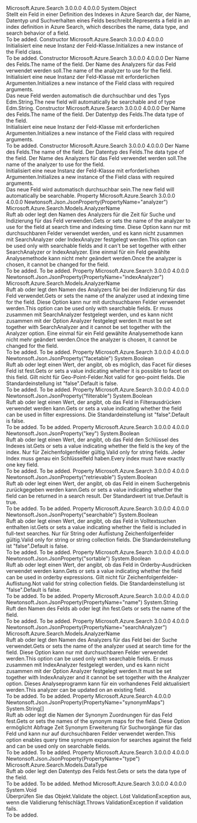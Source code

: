 <Type Name="Field" FullName="Microsoft.Azure.Search.Models.Field">
  <TypeSignature Language="C#" Value="public class Field" />
  <TypeSignature Language="ILAsm" Value=".class public auto ansi beforefieldinit Field extends System.Object" />
  <TypeSignature Language="DocId" Value="T:Microsoft.Azure.Search.Models.Field" />
  <TypeSignature Language="VB.NET" Value="Public Class Field" />
  <TypeSignature Language="F#" Value="type Field = class" />
  <AssemblyInfo>
    <AssemblyName>Microsoft.Azure.Search</AssemblyName>
    <AssemblyVersion>3.0.0.0</AssemblyVersion>
    <AssemblyVersion>4.0.0.0</AssemblyVersion>
  </AssemblyInfo>
  <Base>
    <BaseTypeName>System.Object</BaseTypeName>
  </Base>
  <Interfaces />
  <Docs>
    <summary>
            <span data-ttu-id="35fca-101">Stellt ein Feld in einer Definition des Indexes in Azure Search dar, der Name, Datentyp und Suchverhalten eines Felds beschreibt.</span><span class="sxs-lookup"><span data-stu-id="35fca-101">Represents a field in an index definition in Azure Search, which describes the name, data type, and search behavior of a field.</span></span>
            <see href="https://docs.microsoft.com/rest/api/searchservice/Create-Index" /></summary>
    <remarks>To be added.</remarks>
  </Docs>
  <Members>
    <Member MemberName=".ctor">
      <MemberSignature Language="C#" Value="public Field ();" />
      <MemberSignature Language="ILAsm" Value=".method public hidebysig specialname rtspecialname instance void .ctor() cil managed" />
      <MemberSignature Language="DocId" Value="M:Microsoft.Azure.Search.Models.Field.#ctor" />
      <MemberSignature Language="VB.NET" Value="Public Sub New ()" />
      <MemberType>Constructor</MemberType>
      <AssemblyInfo>
        <AssemblyName>Microsoft.Azure.Search</AssemblyName>
        <AssemblyVersion>3.0.0.0</AssemblyVersion>
        <AssemblyVersion>4.0.0.0</AssemblyVersion>
      </AssemblyInfo>
      <Parameters />
      <Docs>
        <summary>
            <span data-ttu-id="35fca-102">Initialisiert eine neue Instanz der Feld-Klasse.</span><span class="sxs-lookup"><span data-stu-id="35fca-102">Initializes a new instance of the Field class.</span></span>
            </summary>
        <remarks>To be added.</remarks>
      </Docs>
    </Member>
    <Member MemberName=".ctor">
      <MemberSignature Language="C#" Value="public Field (string name, Microsoft.Azure.Search.Models.AnalyzerName analyzerName);" />
      <MemberSignature Language="ILAsm" Value=".method public hidebysig specialname rtspecialname instance void .ctor(string name, class Microsoft.Azure.Search.Models.AnalyzerName analyzerName) cil managed" />
      <MemberSignature Language="DocId" Value="M:Microsoft.Azure.Search.Models.Field.#ctor(System.String,Microsoft.Azure.Search.Models.AnalyzerName)" />
      <MemberSignature Language="F#" Value="new Microsoft.Azure.Search.Models.Field : string * Microsoft.Azure.Search.Models.AnalyzerName -&gt; Microsoft.Azure.Search.Models.Field" Usage="new Microsoft.Azure.Search.Models.Field (name, analyzerName)" />
      <MemberType>Constructor</MemberType>
      <AssemblyInfo>
        <AssemblyName>Microsoft.Azure.Search</AssemblyName>
        <AssemblyVersion>3.0.0.0</AssemblyVersion>
        <AssemblyVersion>4.0.0.0</AssemblyVersion>
      </AssemblyInfo>
      <Parameters>
        <Parameter Name="name" Type="System.String" />
        <Parameter Name="analyzerName" Type="Microsoft.Azure.Search.Models.AnalyzerName" />
      </Parameters>
      <Docs>
        <param name="name"><span data-ttu-id="35fca-103">Der Name des Felds.</span><span class="sxs-lookup"><span data-stu-id="35fca-103">The name of the field.</span></span></param>
        <param name="analyzerName"><span data-ttu-id="35fca-104">Der Name des Analyzers für das Feld verwendet werden soll.</span><span class="sxs-lookup"><span data-stu-id="35fca-104">The name of the analyzer to use for the field.</span></span></param>
        <summary>
            <span data-ttu-id="35fca-105">Initialisiert eine neue Instanz der Feld-Klasse mit erforderlichen Argumenten.</span><span class="sxs-lookup"><span data-stu-id="35fca-105">Initializes a new instance of the Field class with required arguments.</span></span>
            </summary>
        <remarks><span data-ttu-id="35fca-106">Das neue Feld werden automatisch die durchsuchbar und des Typs Edm.String.</span><span class="sxs-lookup"><span data-stu-id="35fca-106">The new field will automatically be searchable and of type Edm.String.</span></span></remarks>
      </Docs>
    </Member>
    <Member MemberName=".ctor">
      <MemberSignature Language="C#" Value="public Field (string name, Microsoft.Azure.Search.Models.DataType dataType);" />
      <MemberSignature Language="ILAsm" Value=".method public hidebysig specialname rtspecialname instance void .ctor(string name, class Microsoft.Azure.Search.Models.DataType dataType) cil managed" />
      <MemberSignature Language="DocId" Value="M:Microsoft.Azure.Search.Models.Field.#ctor(System.String,Microsoft.Azure.Search.Models.DataType)" />
      <MemberSignature Language="F#" Value="new Microsoft.Azure.Search.Models.Field : string * Microsoft.Azure.Search.Models.DataType -&gt; Microsoft.Azure.Search.Models.Field" Usage="new Microsoft.Azure.Search.Models.Field (name, dataType)" />
      <MemberType>Constructor</MemberType>
      <AssemblyInfo>
        <AssemblyName>Microsoft.Azure.Search</AssemblyName>
        <AssemblyVersion>3.0.0.0</AssemblyVersion>
        <AssemblyVersion>4.0.0.0</AssemblyVersion>
      </AssemblyInfo>
      <Parameters>
        <Parameter Name="name" Type="System.String" />
        <Parameter Name="dataType" Type="Microsoft.Azure.Search.Models.DataType" />
      </Parameters>
      <Docs>
        <param name="name"><span data-ttu-id="35fca-107">Der Name des Felds.</span><span class="sxs-lookup"><span data-stu-id="35fca-107">The name of the field.</span></span></param>
        <param name="dataType"><span data-ttu-id="35fca-108">Der Datentyp des Felds.</span><span class="sxs-lookup"><span data-stu-id="35fca-108">The data type of the field.</span></span></param>
        <summary>
            <span data-ttu-id="35fca-109">Initialisiert eine neue Instanz der Feld-Klasse mit erforderlichen Argumenten.</span><span class="sxs-lookup"><span data-stu-id="35fca-109">Initializes a new instance of the Field class with required arguments.</span></span>
            </summary>
        <remarks>To be added.</remarks>
      </Docs>
    </Member>
    <Member MemberName=".ctor">
      <MemberSignature Language="C#" Value="public Field (string name, Microsoft.Azure.Search.Models.DataType dataType, Microsoft.Azure.Search.Models.AnalyzerName analyzerName);" />
      <MemberSignature Language="ILAsm" Value=".method public hidebysig specialname rtspecialname instance void .ctor(string name, class Microsoft.Azure.Search.Models.DataType dataType, class Microsoft.Azure.Search.Models.AnalyzerName analyzerName) cil managed" />
      <MemberSignature Language="DocId" Value="M:Microsoft.Azure.Search.Models.Field.#ctor(System.String,Microsoft.Azure.Search.Models.DataType,Microsoft.Azure.Search.Models.AnalyzerName)" />
      <MemberSignature Language="F#" Value="new Microsoft.Azure.Search.Models.Field : string * Microsoft.Azure.Search.Models.DataType * Microsoft.Azure.Search.Models.AnalyzerName -&gt; Microsoft.Azure.Search.Models.Field" Usage="new Microsoft.Azure.Search.Models.Field (name, dataType, analyzerName)" />
      <MemberType>Constructor</MemberType>
      <AssemblyInfo>
        <AssemblyName>Microsoft.Azure.Search</AssemblyName>
        <AssemblyVersion>3.0.0.0</AssemblyVersion>
        <AssemblyVersion>4.0.0.0</AssemblyVersion>
      </AssemblyInfo>
      <Parameters>
        <Parameter Name="name" Type="System.String" />
        <Parameter Name="dataType" Type="Microsoft.Azure.Search.Models.DataType" />
        <Parameter Name="analyzerName" Type="Microsoft.Azure.Search.Models.AnalyzerName" />
      </Parameters>
      <Docs>
        <param name="name"><span data-ttu-id="35fca-110">Der Name des Felds.</span><span class="sxs-lookup"><span data-stu-id="35fca-110">The name of the field.</span></span></param>
        <param name="dataType"><span data-ttu-id="35fca-111">Der Datentyp des Felds.</span><span class="sxs-lookup"><span data-stu-id="35fca-111">The data type of the field.</span></span></param>
        <param name="analyzerName"><span data-ttu-id="35fca-112">Der Name des Analyzers für das Feld verwendet werden soll.</span><span class="sxs-lookup"><span data-stu-id="35fca-112">The name of the analyzer to use for the field.</span></span></param>
        <summary>
            <span data-ttu-id="35fca-113">Initialisiert eine neue Instanz der Feld-Klasse mit erforderlichen Argumenten.</span><span class="sxs-lookup"><span data-stu-id="35fca-113">Initializes a new instance of the Field class with required arguments.</span></span>
            </summary>
        <remarks><span data-ttu-id="35fca-114">Das neue Feld wird automatisch durchsuchbar sein.</span><span class="sxs-lookup"><span data-stu-id="35fca-114">The new field will automatically be searchable.</span></span></remarks>
      </Docs>
    </Member>
    <Member MemberName="Analyzer">
      <MemberSignature Language="C#" Value="public Microsoft.Azure.Search.Models.AnalyzerName Analyzer { get; set; }" />
      <MemberSignature Language="ILAsm" Value=".property instance class Microsoft.Azure.Search.Models.AnalyzerName Analyzer" />
      <MemberSignature Language="DocId" Value="P:Microsoft.Azure.Search.Models.Field.Analyzer" />
      <MemberSignature Language="VB.NET" Value="Public Property Analyzer As AnalyzerName" />
      <MemberSignature Language="F#" Value="member this.Analyzer : Microsoft.Azure.Search.Models.AnalyzerName with get, set" Usage="Microsoft.Azure.Search.Models.Field.Analyzer" />
      <MemberType>Property</MemberType>
      <AssemblyInfo>
        <AssemblyName>Microsoft.Azure.Search</AssemblyName>
        <AssemblyVersion>3.0.0.0</AssemblyVersion>
        <AssemblyVersion>4.0.0.0</AssemblyVersion>
      </AssemblyInfo>
      <Attributes>
        <Attribute>
          <AttributeName>Newtonsoft.Json.JsonProperty(PropertyName="analyzer")</AttributeName>
        </Attribute>
      </Attributes>
      <ReturnValue>
        <ReturnType>Microsoft.Azure.Search.Models.AnalyzerName</ReturnType>
      </ReturnValue>
      <Docs>
        <summary>
            <span data-ttu-id="35fca-115">Ruft ab oder legt den Namen des Analyzers für die Zeit für Suche und Indizierung für das Feld verwenden.</span><span class="sxs-lookup"><span data-stu-id="35fca-115">Gets or sets the name of the analyzer to use for the field at search time and indexing time.</span></span> <span data-ttu-id="35fca-116">Diese Option kann nur mit durchsuchbaren Felder verwendet werden, und es kann nicht zusammen mit SearchAnalyzer oder IndexAnalyzer festgelegt werden.</span><span class="sxs-lookup"><span data-stu-id="35fca-116">This option can be used only with searchable fields and it can't be set together with either SearchAnalyzer or IndexAnalyzer.</span></span> <span data-ttu-id="35fca-117">Eine einmal für ein Feld gewählte Analysemethode kann nicht mehr geändert werden.</span><span class="sxs-lookup"><span data-stu-id="35fca-117">Once the analyzer is chosen, it cannot be changed for the field.</span></span>
            <see href="https://docs.microsoft.com/rest/api/searchservice/Language-support" /></summary>
        <value>To be added.</value>
        <remarks>To be added.</remarks>
      </Docs>
    </Member>
    <Member MemberName="IndexAnalyzer">
      <MemberSignature Language="C#" Value="public Microsoft.Azure.Search.Models.AnalyzerName IndexAnalyzer { get; set; }" />
      <MemberSignature Language="ILAsm" Value=".property instance class Microsoft.Azure.Search.Models.AnalyzerName IndexAnalyzer" />
      <MemberSignature Language="DocId" Value="P:Microsoft.Azure.Search.Models.Field.IndexAnalyzer" />
      <MemberSignature Language="VB.NET" Value="Public Property IndexAnalyzer As AnalyzerName" />
      <MemberSignature Language="F#" Value="member this.IndexAnalyzer : Microsoft.Azure.Search.Models.AnalyzerName with get, set" Usage="Microsoft.Azure.Search.Models.Field.IndexAnalyzer" />
      <MemberType>Property</MemberType>
      <AssemblyInfo>
        <AssemblyName>Microsoft.Azure.Search</AssemblyName>
        <AssemblyVersion>3.0.0.0</AssemblyVersion>
        <AssemblyVersion>4.0.0.0</AssemblyVersion>
      </AssemblyInfo>
      <Attributes>
        <Attribute>
          <AttributeName>Newtonsoft.Json.JsonProperty(PropertyName="indexAnalyzer")</AttributeName>
        </Attribute>
      </Attributes>
      <ReturnValue>
        <ReturnType>Microsoft.Azure.Search.Models.AnalyzerName</ReturnType>
      </ReturnValue>
      <Docs>
        <summary>
            <span data-ttu-id="35fca-118">Ruft ab oder legt den Namen des Analyzers für bei der Indizierung für das Feld verwendet.</span><span class="sxs-lookup"><span data-stu-id="35fca-118">Gets or sets the name of the analyzer used at indexing time for the field.</span></span> <span data-ttu-id="35fca-119">Diese Option kann nur mit durchsuchbaren Felder verwendet werden.</span><span class="sxs-lookup"><span data-stu-id="35fca-119">This option can be used only with searchable fields.</span></span> <span data-ttu-id="35fca-120">Er muss zusammen mit SearchAnalyzer festgelegt werden, und es kann nicht zusammen mit der Option Analyzer festgelegt werden.</span><span class="sxs-lookup"><span data-stu-id="35fca-120">It must be set together with SearchAnalyzer and it cannot be set together with the Analyzer option.</span></span> <span data-ttu-id="35fca-121">Eine einmal für ein Feld gewählte Analysemethode kann nicht mehr geändert werden.</span><span class="sxs-lookup"><span data-stu-id="35fca-121">Once the analyzer is chosen, it cannot be changed for the field.</span></span>
            <see href="https://docs.microsoft.com/rest/api/searchservice/Language-support" /></summary>
        <value>To be added.</value>
        <remarks>To be added.</remarks>
      </Docs>
    </Member>
    <Member MemberName="IsFacetable">
      <MemberSignature Language="C#" Value="public bool IsFacetable { get; set; }" />
      <MemberSignature Language="ILAsm" Value=".property instance bool IsFacetable" />
      <MemberSignature Language="DocId" Value="P:Microsoft.Azure.Search.Models.Field.IsFacetable" />
      <MemberSignature Language="VB.NET" Value="Public Property IsFacetable As Boolean" />
      <MemberSignature Language="F#" Value="member this.IsFacetable : bool with get, set" Usage="Microsoft.Azure.Search.Models.Field.IsFacetable" />
      <MemberType>Property</MemberType>
      <AssemblyInfo>
        <AssemblyName>Microsoft.Azure.Search</AssemblyName>
        <AssemblyVersion>3.0.0.0</AssemblyVersion>
        <AssemblyVersion>4.0.0.0</AssemblyVersion>
      </AssemblyInfo>
      <Attributes>
        <Attribute>
          <AttributeName>Newtonsoft.Json.JsonProperty("facetable")</AttributeName>
        </Attribute>
      </Attributes>
      <ReturnValue>
        <ReturnType>System.Boolean</ReturnType>
      </ReturnValue>
      <Docs>
        <summary>
            <span data-ttu-id="35fca-122">Ruft ab oder legt einen Wert, der angibt, ob es möglich, das Facet für dieses Feld ist fest.</span><span class="sxs-lookup"><span data-stu-id="35fca-122">Gets or sets a value indicating whether it is possible to facet on this field.</span></span> <span data-ttu-id="35fca-123">Gilt nicht für Geo-Point-Felder.</span><span class="sxs-lookup"><span data-stu-id="35fca-123">Not valid for geo-point fields.</span></span> <span data-ttu-id="35fca-124">Die Standardeinstellung ist "false".</span><span class="sxs-lookup"><span data-stu-id="35fca-124">Default is false.</span></span>
            </summary>
        <value>To be added.</value>
        <remarks>To be added.</remarks>
      </Docs>
    </Member>
    <Member MemberName="IsFilterable">
      <MemberSignature Language="C#" Value="public bool IsFilterable { get; set; }" />
      <MemberSignature Language="ILAsm" Value=".property instance bool IsFilterable" />
      <MemberSignature Language="DocId" Value="P:Microsoft.Azure.Search.Models.Field.IsFilterable" />
      <MemberSignature Language="VB.NET" Value="Public Property IsFilterable As Boolean" />
      <MemberSignature Language="F#" Value="member this.IsFilterable : bool with get, set" Usage="Microsoft.Azure.Search.Models.Field.IsFilterable" />
      <MemberType>Property</MemberType>
      <AssemblyInfo>
        <AssemblyName>Microsoft.Azure.Search</AssemblyName>
        <AssemblyVersion>3.0.0.0</AssemblyVersion>
        <AssemblyVersion>4.0.0.0</AssemblyVersion>
      </AssemblyInfo>
      <Attributes>
        <Attribute>
          <AttributeName>Newtonsoft.Json.JsonProperty("filterable")</AttributeName>
        </Attribute>
      </Attributes>
      <ReturnValue>
        <ReturnType>System.Boolean</ReturnType>
      </ReturnValue>
      <Docs>
        <summary>
            <span data-ttu-id="35fca-125">Ruft ab oder legt einen Wert, der angibt, ob das Feld in Filterausdrücken verwendet werden kann.</span><span class="sxs-lookup"><span data-stu-id="35fca-125">Gets or sets a value indicating whether the field can be used in filter expressions.</span></span> <span data-ttu-id="35fca-126">Die Standardeinstellung ist "false".</span><span class="sxs-lookup"><span data-stu-id="35fca-126">Default is false.</span></span>
            </summary>
        <value>To be added.</value>
        <remarks>To be added.</remarks>
      </Docs>
    </Member>
    <Member MemberName="IsKey">
      <MemberSignature Language="C#" Value="public bool IsKey { get; set; }" />
      <MemberSignature Language="ILAsm" Value=".property instance bool IsKey" />
      <MemberSignature Language="DocId" Value="P:Microsoft.Azure.Search.Models.Field.IsKey" />
      <MemberSignature Language="VB.NET" Value="Public Property IsKey As Boolean" />
      <MemberSignature Language="F#" Value="member this.IsKey : bool with get, set" Usage="Microsoft.Azure.Search.Models.Field.IsKey" />
      <MemberType>Property</MemberType>
      <AssemblyInfo>
        <AssemblyName>Microsoft.Azure.Search</AssemblyName>
        <AssemblyVersion>3.0.0.0</AssemblyVersion>
        <AssemblyVersion>4.0.0.0</AssemblyVersion>
      </AssemblyInfo>
      <Attributes>
        <Attribute>
          <AttributeName>Newtonsoft.Json.JsonProperty("key")</AttributeName>
        </Attribute>
      </Attributes>
      <ReturnValue>
        <ReturnType>System.Boolean</ReturnType>
      </ReturnValue>
      <Docs>
        <summary>
            <span data-ttu-id="35fca-127">Ruft ab oder legt einen Wert, der angibt, ob das Feld den Schlüssel des Indexes ist.</span><span class="sxs-lookup"><span data-stu-id="35fca-127">Gets or sets a value indicating whether the field is the key of the index.</span></span> <span data-ttu-id="35fca-128">Nur für Zeichenfolgenfelder gültig.</span><span class="sxs-lookup"><span data-stu-id="35fca-128">Valid only for string fields.</span></span> <span data-ttu-id="35fca-129">Jeder Index muss genau ein Schlüsselfeld haben.</span><span class="sxs-lookup"><span data-stu-id="35fca-129">Every index must have exactly one key field.</span></span>
            </summary>
        <value>To be added.</value>
        <remarks>To be added.</remarks>
      </Docs>
    </Member>
    <Member MemberName="IsRetrievable">
      <MemberSignature Language="C#" Value="public bool IsRetrievable { get; set; }" />
      <MemberSignature Language="ILAsm" Value=".property instance bool IsRetrievable" />
      <MemberSignature Language="DocId" Value="P:Microsoft.Azure.Search.Models.Field.IsRetrievable" />
      <MemberSignature Language="VB.NET" Value="Public Property IsRetrievable As Boolean" />
      <MemberSignature Language="F#" Value="member this.IsRetrievable : bool with get, set" Usage="Microsoft.Azure.Search.Models.Field.IsRetrievable" />
      <MemberType>Property</MemberType>
      <AssemblyInfo>
        <AssemblyName>Microsoft.Azure.Search</AssemblyName>
        <AssemblyVersion>3.0.0.0</AssemblyVersion>
        <AssemblyVersion>4.0.0.0</AssemblyVersion>
      </AssemblyInfo>
      <Attributes>
        <Attribute>
          <AttributeName>Newtonsoft.Json.JsonProperty("retrievable")</AttributeName>
        </Attribute>
      </Attributes>
      <ReturnValue>
        <ReturnType>System.Boolean</ReturnType>
      </ReturnValue>
      <Docs>
        <summary>
            <span data-ttu-id="35fca-130">Ruft ab oder legt einen Wert, der angibt, ob das Feld in einem Suchergebnis zurückgegeben werden kann.</span><span class="sxs-lookup"><span data-stu-id="35fca-130">Gets or sets a value indicating whether the field can be returned in a search result.</span></span> <span data-ttu-id="35fca-131">Der Standardwert ist true.</span><span class="sxs-lookup"><span data-stu-id="35fca-131">Default is true.</span></span>
            </summary>
        <value>To be added.</value>
        <remarks>To be added.</remarks>
      </Docs>
    </Member>
    <Member MemberName="IsSearchable">
      <MemberSignature Language="C#" Value="public bool IsSearchable { get; set; }" />
      <MemberSignature Language="ILAsm" Value=".property instance bool IsSearchable" />
      <MemberSignature Language="DocId" Value="P:Microsoft.Azure.Search.Models.Field.IsSearchable" />
      <MemberSignature Language="VB.NET" Value="Public Property IsSearchable As Boolean" />
      <MemberSignature Language="F#" Value="member this.IsSearchable : bool with get, set" Usage="Microsoft.Azure.Search.Models.Field.IsSearchable" />
      <MemberType>Property</MemberType>
      <AssemblyInfo>
        <AssemblyName>Microsoft.Azure.Search</AssemblyName>
        <AssemblyVersion>3.0.0.0</AssemblyVersion>
        <AssemblyVersion>4.0.0.0</AssemblyVersion>
      </AssemblyInfo>
      <Attributes>
        <Attribute>
          <AttributeName>Newtonsoft.Json.JsonProperty("searchable")</AttributeName>
        </Attribute>
      </Attributes>
      <ReturnValue>
        <ReturnType>System.Boolean</ReturnType>
      </ReturnValue>
      <Docs>
        <summary>
            <span data-ttu-id="35fca-132">Ruft ab oder legt einen Wert, der angibt, ob das Feld in Volltextsuchen enthalten ist.</span><span class="sxs-lookup"><span data-stu-id="35fca-132">Gets or sets a value indicating whether the field is included in full-text searches.</span></span> <span data-ttu-id="35fca-133">Nur für String oder Auflistung Zeichenfolgenfelder gültig.</span><span class="sxs-lookup"><span data-stu-id="35fca-133">Valid only for string or string collection fields.</span></span> <span data-ttu-id="35fca-134">Die Standardeinstellung ist "false".</span><span class="sxs-lookup"><span data-stu-id="35fca-134">Default is false.</span></span>
            </summary>
        <value>To be added.</value>
        <remarks>To be added.</remarks>
      </Docs>
    </Member>
    <Member MemberName="IsSortable">
      <MemberSignature Language="C#" Value="public bool IsSortable { get; set; }" />
      <MemberSignature Language="ILAsm" Value=".property instance bool IsSortable" />
      <MemberSignature Language="DocId" Value="P:Microsoft.Azure.Search.Models.Field.IsSortable" />
      <MemberSignature Language="VB.NET" Value="Public Property IsSortable As Boolean" />
      <MemberSignature Language="F#" Value="member this.IsSortable : bool with get, set" Usage="Microsoft.Azure.Search.Models.Field.IsSortable" />
      <MemberType>Property</MemberType>
      <AssemblyInfo>
        <AssemblyName>Microsoft.Azure.Search</AssemblyName>
        <AssemblyVersion>3.0.0.0</AssemblyVersion>
        <AssemblyVersion>4.0.0.0</AssemblyVersion>
      </AssemblyInfo>
      <Attributes>
        <Attribute>
          <AttributeName>Newtonsoft.Json.JsonProperty("sortable")</AttributeName>
        </Attribute>
      </Attributes>
      <ReturnValue>
        <ReturnType>System.Boolean</ReturnType>
      </ReturnValue>
      <Docs>
        <summary>
            <span data-ttu-id="35fca-135">Ruft ab oder legt einen Wert, der angibt, ob das Feld in Orderby-Ausdrücken verwendet werden kann.</span><span class="sxs-lookup"><span data-stu-id="35fca-135">Gets or sets a value indicating whether the field can be used in orderby expressions.</span></span> <span data-ttu-id="35fca-136">Gilt nicht für Zeichenfolgenfelder-Auflistung.</span><span class="sxs-lookup"><span data-stu-id="35fca-136">Not valid for string collection fields.</span></span>
            <span data-ttu-id="35fca-137">Die Standardeinstellung ist "false".</span><span class="sxs-lookup"><span data-stu-id="35fca-137">Default is false.</span></span>
            </summary>
        <value>To be added.</value>
        <remarks>To be added.</remarks>
      </Docs>
    </Member>
    <Member MemberName="Name">
      <MemberSignature Language="C#" Value="public string Name { get; set; }" />
      <MemberSignature Language="ILAsm" Value=".property instance string Name" />
      <MemberSignature Language="DocId" Value="P:Microsoft.Azure.Search.Models.Field.Name" />
      <MemberSignature Language="VB.NET" Value="Public Property Name As String" />
      <MemberSignature Language="F#" Value="member this.Name : string with get, set" Usage="Microsoft.Azure.Search.Models.Field.Name" />
      <MemberType>Property</MemberType>
      <AssemblyInfo>
        <AssemblyName>Microsoft.Azure.Search</AssemblyName>
        <AssemblyVersion>3.0.0.0</AssemblyVersion>
        <AssemblyVersion>4.0.0.0</AssemblyVersion>
      </AssemblyInfo>
      <Attributes>
        <Attribute>
          <AttributeName>Newtonsoft.Json.JsonProperty(PropertyName="name")</AttributeName>
        </Attribute>
      </Attributes>
      <ReturnValue>
        <ReturnType>System.String</ReturnType>
      </ReturnValue>
      <Docs>
        <summary>
            <span data-ttu-id="35fca-138">Ruft den Namen des Felds ab oder legt ihn fest.</span><span class="sxs-lookup"><span data-stu-id="35fca-138">Gets or sets the name of the field.</span></span>
            <see href="https://docs.microsoft.com/rest/api/searchservice/Naming-rules" /></summary>
        <value>To be added.</value>
        <remarks>To be added.</remarks>
      </Docs>
    </Member>
    <Member MemberName="SearchAnalyzer">
      <MemberSignature Language="C#" Value="public Microsoft.Azure.Search.Models.AnalyzerName SearchAnalyzer { get; set; }" />
      <MemberSignature Language="ILAsm" Value=".property instance class Microsoft.Azure.Search.Models.AnalyzerName SearchAnalyzer" />
      <MemberSignature Language="DocId" Value="P:Microsoft.Azure.Search.Models.Field.SearchAnalyzer" />
      <MemberSignature Language="VB.NET" Value="Public Property SearchAnalyzer As AnalyzerName" />
      <MemberSignature Language="F#" Value="member this.SearchAnalyzer : Microsoft.Azure.Search.Models.AnalyzerName with get, set" Usage="Microsoft.Azure.Search.Models.Field.SearchAnalyzer" />
      <MemberType>Property</MemberType>
      <AssemblyInfo>
        <AssemblyName>Microsoft.Azure.Search</AssemblyName>
        <AssemblyVersion>3.0.0.0</AssemblyVersion>
        <AssemblyVersion>4.0.0.0</AssemblyVersion>
      </AssemblyInfo>
      <Attributes>
        <Attribute>
          <AttributeName>Newtonsoft.Json.JsonProperty(PropertyName="searchAnalyzer")</AttributeName>
        </Attribute>
      </Attributes>
      <ReturnValue>
        <ReturnType>Microsoft.Azure.Search.Models.AnalyzerName</ReturnType>
      </ReturnValue>
      <Docs>
        <summary>
            <span data-ttu-id="35fca-139">Ruft ab oder legt den Namen des Analyzers für das Feld bei der Suche verwendet.</span><span class="sxs-lookup"><span data-stu-id="35fca-139">Gets or sets the name of the analyzer used at search time for the field.</span></span> <span data-ttu-id="35fca-140">Diese Option kann nur mit durchsuchbaren Felder verwendet werden.</span><span class="sxs-lookup"><span data-stu-id="35fca-140">This option can be used only with searchable fields.</span></span> <span data-ttu-id="35fca-141">Er muss zusammen mit IndexAnalyzer festgelegt werden, und es kann nicht zusammen mit der Option Analyzer festgelegt werden.</span><span class="sxs-lookup"><span data-stu-id="35fca-141">It must be set together with IndexAnalyzer and it cannot be set together with the Analyzer option.</span></span> <span data-ttu-id="35fca-142">Dieses Analyseprogramm kann für ein vorhandenes Feld aktualisiert werden.</span><span class="sxs-lookup"><span data-stu-id="35fca-142">This analyzer can be updated on an existing field.</span></span>
            <see href="https://docs.microsoft.com/rest/api/searchservice/Language-support" /></summary>
        <value>To be added.</value>
        <remarks>To be added.</remarks>
      </Docs>
    </Member>
    <Member MemberName="SynonymMaps">
      <MemberSignature Language="C#" Value="public string[] SynonymMaps { get; set; }" />
      <MemberSignature Language="ILAsm" Value=".property instance string[] SynonymMaps" />
      <MemberSignature Language="DocId" Value="P:Microsoft.Azure.Search.Models.Field.SynonymMaps" />
      <MemberSignature Language="VB.NET" Value="Public Property SynonymMaps As String()" />
      <MemberSignature Language="F#" Value="member this.SynonymMaps : string[] with get, set" Usage="Microsoft.Azure.Search.Models.Field.SynonymMaps" />
      <MemberType>Property</MemberType>
      <AssemblyInfo>
        <AssemblyName>Microsoft.Azure.Search</AssemblyName>
        <AssemblyVersion>4.0.0.0</AssemblyVersion>
      </AssemblyInfo>
      <Attributes>
        <Attribute>
          <AttributeName>Newtonsoft.Json.JsonProperty(PropertyName="synonymMaps")</AttributeName>
        </Attribute>
      </Attributes>
      <ReturnValue>
        <ReturnType>System.String[]</ReturnType>
      </ReturnValue>
      <Docs>
        <summary>
            <span data-ttu-id="35fca-143">Ruft ab oder legt die Namen der Synonym Zuordnungen für das Feld fest.</span><span class="sxs-lookup"><span data-stu-id="35fca-143">Gets or sets the names of the synonym maps for the field.</span></span> <span data-ttu-id="35fca-144">Diese Option ermöglicht Abfrage Zeit Synonym Erweiterung für Suchvorgänge für das Feld und kann nur auf durchsuchbaren Felder verwendet werden.</span><span class="sxs-lookup"><span data-stu-id="35fca-144">This option enables query time synonym expansion for searches against the field and can be used only on searchable fields.</span></span>
            </summary>
        <value>To be added.</value>
        <remarks>To be added.</remarks>
      </Docs>
    </Member>
    <Member MemberName="Type">
      <MemberSignature Language="C#" Value="public Microsoft.Azure.Search.Models.DataType Type { get; set; }" />
      <MemberSignature Language="ILAsm" Value=".property instance class Microsoft.Azure.Search.Models.DataType Type" />
      <MemberSignature Language="DocId" Value="P:Microsoft.Azure.Search.Models.Field.Type" />
      <MemberSignature Language="VB.NET" Value="Public Property Type As DataType" />
      <MemberSignature Language="F#" Value="member this.Type : Microsoft.Azure.Search.Models.DataType with get, set" Usage="Microsoft.Azure.Search.Models.Field.Type" />
      <MemberType>Property</MemberType>
      <AssemblyInfo>
        <AssemblyName>Microsoft.Azure.Search</AssemblyName>
        <AssemblyVersion>3.0.0.0</AssemblyVersion>
        <AssemblyVersion>4.0.0.0</AssemblyVersion>
      </AssemblyInfo>
      <Attributes>
        <Attribute>
          <AttributeName>Newtonsoft.Json.JsonProperty(PropertyName="type")</AttributeName>
        </Attribute>
      </Attributes>
      <ReturnValue>
        <ReturnType>Microsoft.Azure.Search.Models.DataType</ReturnType>
      </ReturnValue>
      <Docs>
        <summary>
            <span data-ttu-id="35fca-145">Ruft ab oder legt den Datentyp des Felds fest.</span><span class="sxs-lookup"><span data-stu-id="35fca-145">Gets or sets the data type of the field.</span></span>
            </summary>
        <value>To be added.</value>
        <remarks>To be added.</remarks>
      </Docs>
    </Member>
    <Member MemberName="Validate">
      <MemberSignature Language="C#" Value="public virtual void Validate ();" />
      <MemberSignature Language="ILAsm" Value=".method public hidebysig newslot virtual instance void Validate() cil managed" />
      <MemberSignature Language="DocId" Value="M:Microsoft.Azure.Search.Models.Field.Validate" />
      <MemberSignature Language="VB.NET" Value="Public Overridable Sub Validate ()" />
      <MemberSignature Language="F#" Value="abstract member Validate : unit -&gt; unit&#xA;override this.Validate : unit -&gt; unit" Usage="field.Validate " />
      <MemberType>Method</MemberType>
      <AssemblyInfo>
        <AssemblyName>Microsoft.Azure.Search</AssemblyName>
        <AssemblyVersion>3.0.0.0</AssemblyVersion>
        <AssemblyVersion>4.0.0.0</AssemblyVersion>
      </AssemblyInfo>
      <ReturnValue>
        <ReturnType>System.Void</ReturnType>
      </ReturnValue>
      <Parameters />
      <Docs>
        <summary>
            <span data-ttu-id="35fca-146">Überprüfen Sie das Objekt.</span><span class="sxs-lookup"><span data-stu-id="35fca-146">Validate the object.</span></span> <span data-ttu-id="35fca-147">Löst ValidationException aus, wenn die Validierung fehlschlägt.</span><span class="sxs-lookup"><span data-stu-id="35fca-147">Throws ValidationException if validation fails.</span></span>
            </summary>
        <remarks>To be added.</remarks>
      </Docs>
    </Member>
  </Members>
</Type>